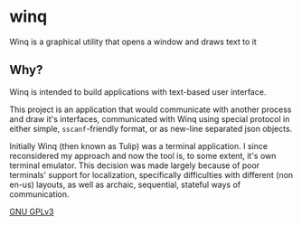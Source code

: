 # winq

Winq is a graphical utility that opens a window and draws text to it

## Why?

Winq is intended to build applications with text-based user interface.

This project is an application that would communicate with another process and draw it's interfaces, communicated with
Winq using special protocol in either simple, `sscanf`-friendly format, or as new-line separated json objects.

Initially Winq (then known as Tulip) was a terminal application. I since reconsidered my approach and now the
tool is, to some extent, it's own terminal emulator. This decision was made largely because of poor terminals'
support for localization, specifically difficulties with different (non en-us) layouts, as well as archaic, sequential,
stateful ways of communication.

[GNU GPLv3](LICENSE)
